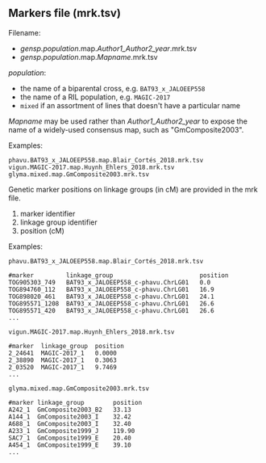 ## Markers file (mrk.tsv)

Filename:
- *gensp.population*.map.*Author1_Author2_year*.mrk.tsv
- *gensp.population*.map.*Mapname*.mrk.tsv

*population*:
- the name of a biparental cross, e.g. `BAT93_x_JALOEEP558`
- the name of a RIL population, e.g. `MAGIC-2017`
- `mixed` if an assortment of lines that doesn't have a particular name

*Mapname* may be used rather than *Author1_Author2_year* to expose the name of a widely-used consensus map, such as "GmComposite2003".

Examples:
```
phavu.BAT93_x_JALOEEP558.map.Blair_Cortés_2018.mrk.tsv
vigun.MAGIC-2017.map.Huynh_Ehlers_2018.mrk.tsv
glyma.mixed.map.GmComposite2003.mrk.tsv
```

Genetic marker positions on linkage groups (in cM) are provided in the mrk file.

1. marker identifier
2. linkage group identifier
3. position (cM)

Examples:

`phavu.BAT93_x_JALOEEP558.map.Blair_Cortés_2018.mrk.tsv`
```
#marker         linkage_group                        position
TOG905303_749   BAT93_x_JALOEEP558_c-phavu.ChrLG01   0.0
TOG894760_112   BAT93_x_JALOEEP558_c-phavu.ChrLG01   16.9
TOG898020_461   BAT93_x_JALOEEP558_c-phavu.ChrLG01   24.1
TOG895571_1208  BAT93_x_JALOEEP558_c-phavu.ChrLG01   26.6
TOG895571_420   BAT93_x_JALOEEP558_c-phavu.ChrLG01   26.6
...
```

`vigun.MAGIC-2017.map.Huynh_Ehlers_2018.mrk.tsv`
```
#marker  linkage_group  position
2_24641  MAGIC-2017_1   0.0000
2_38890  MAGIC-2017_1   0.3063
2_03520  MAGIC-2017_1   9.7469
...
```

`glyma.mixed.map.GmComposite2003.mrk.tsv`
```
#marker linkage_group        position
A242_1  GmComposite2003_B2   33.13
A144_1  GmComposite2003_I    32.42
A688_1  GmComposite2003_I    32.40
A233_1  GmComposite1999_J    119.90
SAC7_1  GmComposite1999_E    20.40
A454_1  GmComposite1999_E    39.10
...
```
